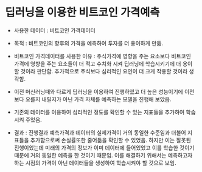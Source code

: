 # 딥러닝을 이용한 비트코인 가격예측

- 사용한 데이터 : 비트코인 가격데이터 
- 목적 : 비트코인의 향후의 가격을 예측하여 투자를 더 용이하게 만듦.

- 비트코인 가격데이터를 사용한 이유 : 주식가격에 영향을 주는 요소보다 비트코인 가격에 영향을 주는 요소들이 더 적고 수치화 시켜 딥러닝에
  학습시키기에 더 용이할 것이라 판단함. 추가적으로 주식보다 심리적인 요인이 더 크게 작용할 것이라 생각함.
    
- 이전 머신러닝때와 다르게 딥러닝을 이용하여 진행하였고 더 높은 성능이기에 이전보다 오를지 내릴지가 아닌 가격 자체를 예측하는 모델을 진행해 보았음.
- 기존의 데이터를 이용하여 심리적인 정도를 확인할 수 있는 지표들을 추가하여 학습시켜 주었음.

- 결과 : 진행결과 예측가격과 데이터의 실제가격이 거의 동일한 수준임과 더불어 지표들을 추가함으로써 손실률또한 줄어듦을 확인할 수 있었음.
하지만 이는 잘못된 진행이었는데 미래의 가격의 정보가 이미 데이터에 들어있었고 이를 학습한 것이기 때문에 거의 동일한 예측을 한 것이기 때문임.
 이를 해결하기 위해서는 예측하고자 하는 시점의 가격이 아닌 데이터들을 생성하여 학습시켜야 할 것으로 보임.
